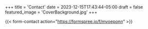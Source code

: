 +++
title = 'Contact'
date = 2023-12-15T17:43:44-05:00
draft = false
featured_image = 'CoverBackground.jpg'
+++

{{< form-contact action="https://formspree.io/f/mvoeponn" >}}